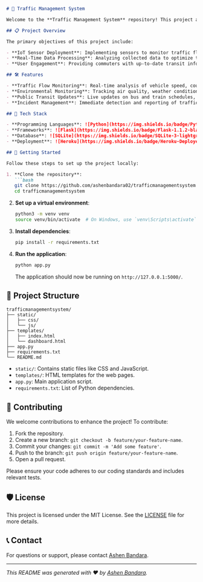 
```markdown
# 🚦 Traffic Management System

Welcome to the **Traffic Management System** repository! This project aims to develop an integrated approach for urban traffic management and real-time transit information dissemination using IoT technology. Our goal is to enhance traffic efficiency, reduce congestion, and provide commuters with real-time information for a smoother travel experience.

## 📋 Project Overview

The primary objectives of this project include:

- **IoT Sensor Deployment**: Implementing sensors to monitor traffic flow, environmental conditions, and public transit status.
- **Real-Time Data Processing**: Analyzing collected data to optimize traffic signals and manage incidents promptly.
- **User Engagement**: Providing commuters with up-to-date transit information through digital displays and mobile applications.

## 🛠️ Features

- **Traffic Flow Monitoring**: Real-time analysis of vehicle speed, count, and direction.
- **Environmental Monitoring**: Tracking air quality, weather conditions, and noise levels.
- **Public Transit Updates**: Live updates on bus and train schedules, delays, and arrivals.
- **Incident Management**: Immediate detection and reporting of traffic incidents to relevant authorities.

## 🧰 Tech Stack

- **Programming Languages**: ![Python](https://img.shields.io/badge/Python-3.8-blue) ![HTML](https://img.shields.io/badge/HTML-5-orange) ![CSS](https://img.shields.io/badge/CSS-3-blue)
- **Frameworks**: ![Flask](https://img.shields.io/badge/Flask-1.1.2-black)
- **Database**: ![SQLite](https://img.shields.io/badge/SQLite-3-lightgrey)
- **Deployment**: ![Heroku](https://img.shields.io/badge/Heroku-Deployed-purple)

## 🚀 Getting Started

Follow these steps to set up the project locally:

1. **Clone the repository**:
   ```bash
   git clone https://github.com/ashenbandara02/trafficmanagementsystem.git
   cd trafficmanagementsystem
   ```

2. **Set up a virtual environment**:
   ```bash
   python3 -m venv venv
   source venv/bin/activate  # On Windows, use `venv\Scripts\activate`
   ```

3. **Install dependencies**:
   ```bash
   pip install -r requirements.txt
   ```

4. **Run the application**:
   ```bash
   python app.py
   ```

   The application should now be running on `http://127.0.0.1:5000/`.

## 📁 Project Structure

```
trafficmanagementsystem/
├── static/
│   ├── css/
│   └── js/
├── templates/
│   ├── index.html
│   └── dashboard.html
├── app.py
├── requirements.txt
└── README.md
```

- `static/`: Contains static files like CSS and JavaScript.
- `templates/`: HTML templates for the web pages.
- `app.py`: Main application script.
- `requirements.txt`: List of Python dependencies.

## 🤝 Contributing

We welcome contributions to enhance the project! To contribute:

1. Fork the repository.
2. Create a new branch: `git checkout -b feature/your-feature-name`.
3. Commit your changes: `git commit -m 'Add some feature'`.
4. Push to the branch: `git push origin feature/your-feature-name`.
5. Open a pull request.

Please ensure your code adheres to our coding standards and includes relevant tests.

## 🛡️ License

This project is licensed under the MIT License. See the [LICENSE](LICENSE) file for more details.

## 📞 Contact

For questions or support, please contact [Ashen Bandara](mailto:your-email@example.com).

---

*This README was generated with ❤️ by [Ashen Bandara](https://github.com/ashenbandara02).*
```
